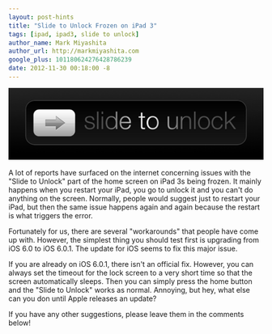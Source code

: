 ```yaml
---
layout: post-hints
title: "Slide to Unlock Frozen on iPad 3"
tags: [ipad, ipad3, slide to unlock]
author_name: Mark Miyashita
author_url: http://markmiyashita.com
google_plus: 101180624276428786239
date: 2012-11-30 00:18:00 -8
---
```


<img class="clear blog-image-full-border" src="/images/slidetounlock.png" title="Slide to Unlock">

A lot of reports have surfaced on the internet concerning issues with the "Slide to Unlock" part of the home screen on iPad 3s being frozen. It mainly happens when you restart your iPad, you go to unlock it and you can't do anything on the screen. Normally, people would suggest just to restart your iPad, but then the same issue happens again and again because the restart is what triggers the error. 

Fortunately for us, there are several "workarounds" that people have come up with. However, the simplest thing you should test first is upgrading from iOS 6.0 to iOS 6.0.1. The update for iOS seems to fix this major issue. 

If you are already on iOS 6.0.1, there isn't an official fix. However, you can always set the timeout for the lock screen to a very short time so that the screen automatically sleeps. Then you can simply press the home button and the "Slide to Unlock" works as normal. Annoying, but hey, what else can you don until Apple releases an update?

If you have any other suggestions, please leave them in the comments below!

